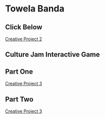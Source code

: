 # Towela Banda

## Click Below

[Creative Project 2](./sketch/)

## Culture Jam Interactive Game

## Part One

[Creative Project 3](./sketch2)

## Part Two

[Creative Project 3](./sketch3/)
